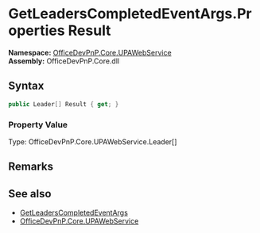 # GetLeadersCompletedEventArgs.Properties Result
  

**Namespace:** [OfficeDevPnP.Core.UPAWebService](OfficeDevPnP.Core.UPAWebService.md)  
**Assembly:** OfficeDevPnP.Core.dll  
## Syntax
```C#
public Leader[] Result { get; }
```

### Property Value
Type: OfficeDevPnP.Core.UPAWebService.Leader[]  

## Remarks 

## See also
- [GetLeadersCompletedEventArgs](OfficeDevPnP.Core.UPAWebService.GetLeadersCompletedEventArgs.md) 
- [OfficeDevPnP.Core.UPAWebService](OfficeDevPnP.Core.UPAWebService.md) 
